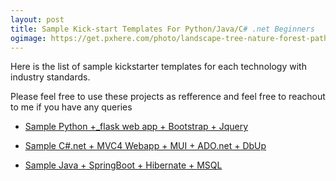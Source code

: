 ```yaml
---
layout: post
title: Sample Kick-start Templates For Python/Java/C# .net Beginners
ogimage: https://get.pxhere.com/photo/landscape-tree-nature-forest-path-branch-light-plant-sky-sun-sunrise-photography-sunlight-morning-leaf-atmosphere-evening-autumn-yellow-woodland-phenomenon-stock-photography-woody-plant-1417564.jpg
---
```

Here is the list of sample kickstarter templates for each technology with industry standards. 

Please feel free to use these projects as refference and feel free to reachout to me if you have any queries

* [Sample Python +_flask web app + Bootstrap + Jquery](https://gitlab.com/ravirajbhat154/FlaskSamples)

* [Sample C#.net + MVC4 Webapp + MUI + ADO.net + DbUp](https://gitlab.com/ravirajbhat154/MUI-MVC4-ADO.net-SAMPLE)

* [Sample Java + SpringBoot + Hibernate + MSQL ](https://gitlab.com/ravirajbhat154/Samle-FlightBooking-SpringBootAPI-Java-MSQL)
